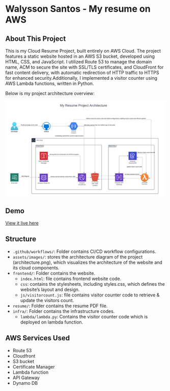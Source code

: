 # Walysson Santos - My resume on AWS
## About This Project 
This is my Cloud Resume Project, built entirely on AWS Cloud. The project features a static website hosted in an AWS S3 bucket, developed using HTML, CSS, and JavaScript. I utilized Route 53 to manage the domain name, ACM to secure the site with SSL/TLS certificates, and CloudFront for fast content delivery, with automatic redirection of HTTP traffic to HTTPS for enhanced security.Additionally, I implemented a visitor counter using AWS Lambda functions, written in Python.

Below is my project architecture overview:

![architecture](./frontend/images/architecture.png)

## Demo

[View it live here](https://www.walyssonsantos.com)

## Structure

- `.github/workflows/`: Folder contains CI/CD workflow configurations.
- `assets/images/`: stores the architecture diagram of the project (architecture.png), which visualizes the architecture of the website and its cloud components.
- `frontend/`: Folder contains the website.
    - `index.html`: file contains frontend website code.
    - `css`: contains the stylesheets, including styles.css, which defines the website’s layout and design.
    - `js/visitorcount.js`: file contains visitor counter code to retrieve & update the visitors count.
- `resume/`: Folder contains the resume PDF file.
- `infra/`: Folder contains the infrastructure codes.
    - `lambda/lambda.py`: Contains the visitor counter code which is deployed on lambda function.

## AWS Services Used
- Route 53
- Cloudfront
- S3 bucket
- Certificate Manager
- Lambda function
- API Gateway
- Dynamo DB
